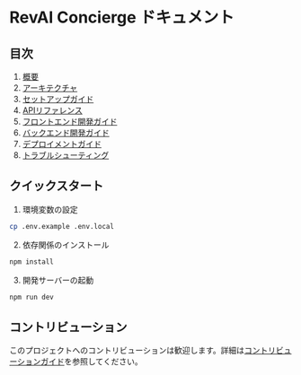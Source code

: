 # RevAI Concierge ドキュメント

## 目次

1. [概要](./overview.md)
2. [アーキテクチャ](./architecture.md)
3. [セットアップガイド](./setup.md)
4. [APIリファレンス](./api.md)
5. [フロントエンド開発ガイド](./frontend.md)
6. [バックエンド開発ガイド](./backend.md)
7. [デプロイメントガイド](./deployment.md)
8. [トラブルシューティング](./troubleshooting.md)

## クイックスタート

1. 環境変数の設定
```bash
cp .env.example .env.local
```

2. 依存関係のインストール
```bash
npm install
```

3. 開発サーバーの起動
```bash
npm run dev
```

## コントリビューション

このプロジェクトへのコントリビューションは歓迎します。詳細は[コントリビューションガイド](./contributing.md)を参照してください。 